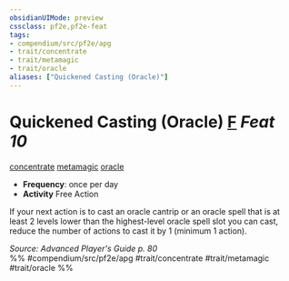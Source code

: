 ```yaml
---
obsidianUIMode: preview
cssclass: pf2e,pf2e-feat
tags:
- compendium/src/pf2e/apg
- trait/concentrate
- trait/metamagic
- trait/oracle
aliases: ["Quickened Casting (Oracle)"]
---
```

# Quickened Casting (Oracle)  [F](../../Rules/core-rulebook/chapter-9-playing-the-game.md#Actions "Free Action") *Feat 10*  
[concentrate](../../Rules/traits/concentrate.md)  [metamagic](../../Rules/traits/metamagic.md)  [oracle](../../Rules/traits/oracle-apg.md)  

- **Frequency**: once per day
- **Activity** Free Action

If your next action is to cast an oracle cantrip or an oracle spell that is at least 2 levels lower than the highest-level oracle spell slot you can cast, reduce the number of actions to cast it by 1 (minimum 1 action).

*Source: Advanced Player's Guide p. 80*  
%% #compendium/src/pf2e/apg #trait/concentrate #trait/metamagic #trait/oracle %%
